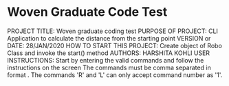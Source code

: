 # Woven Graduate Code Test
PROJECT TITLE: Woven graduate coding test
PURPOSE OF PROJECT: CLI Application to calculate the distance from the starting point
VERSION or DATE: 28/JAN/2020
HOW TO START THIS PROJECT: Create object of Robo Class and invoke the start() method
AUTHORS: HARSHITA KOHLI
USER INSTRUCTIONS: Start by entering the valid commands and follow the instructions on the screen
                   The commands must be comma separated in format <command><number>.
                   The commands 'R' and 'L' can only accept command number as '1'.
